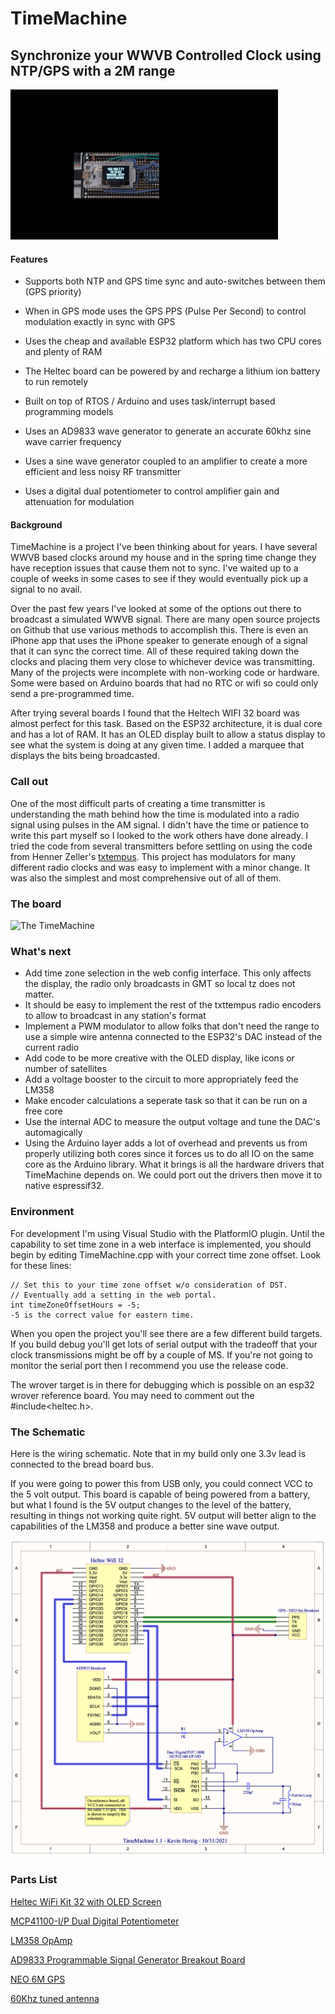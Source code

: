 
# TimeMachine

## Synchronize your WWVB Controlled Clock using NTP/GPS with a 2M range

  

![The TimeMachine](https://github.com/kevinherzig/TimeMachine/blob/master/img/TimeMachine.gif?raw=true)

#### Features

- Supports both NTP and GPS time sync and auto-switches between them (GPS priority)

- When in GPS mode uses the GPS PPS (Pulse Per Second) to control modulation exactly in sync with GPS

- Uses the cheap and available ESP32 platform which has two CPU cores and plenty of RAM

- The Heltec board can be powered by and recharge a lithium ion battery to run remotely

- Built on top of RTOS / Arduino and uses task/interrupt based programming models

- Uses an AD9833 wave generator to generate an accurate 60khz sine wave carrier frequency

- Uses a sine wave generator coupled to an amplifier to create a more efficient and less noisy RF transmitter

- Uses a digital dual potentiometer to control amplifier gain and attenuation for modulation

  

#### Background

  

TimeMachine is a project I've been thinking about for years. I have several WWVB based clocks around my house and in the spring time change they have reception issues that cause them not to sync. I've waited up to a couple of weeks in some cases to see if they would eventually pick up a signal to no avail.

Over the past few years I've looked at some of the options out there to broadcast a simulated WWVB signal. There are many open source projects on Github that use various methods to accomplish this. There is even an iPhone app that uses the iPhone speaker to generate enough of a signal that it can sync the correct time. All of these required taking down the clocks and placing them very close to whichever device was transmitting. Many of the projects were incomplete with non-working code or hardware. Some were based on Arduino boards that had no RTC or wifi so could only send a pre-programmed time.

After trying several boards I found that the Heltech WIFI 32 board was almost perfect for this task. Based on the ESP32 architecture, it is dual core and has a lot of RAM. It has an OLED display built to allow a status display to see what the system is doing at any given time.  I added a marquee that displays the bits being broadcasted.

  ### Call out
  One of the most difficult parts of creating a time transmitter is understanding the math behind how the time is modulated into a radio signal using pulses in the AM signal.  I didn't have the time or patience to write this part myself so I looked to the work others have done already.  I tried the code from several transmitters before settling on using the code from Henner Zeller's [txtempus](https://github.com/hzeller/txtempus).  This project has modulators for many different radio clocks and was easy to implement with a minor change.  It was also the simplest and most comprehensive out of all of them.  


### The board

![The TimeMachine](https://github.com/kevinherzig/TimeMachine/blob/master/img/TimeMachineBoard.jpg?raw=true)

  ### What's next
 - Add time zone selection in the web config interface.  This only affects the display, the radio only broadcasts in GMT so local tz does not matter.
 - It should be easy to implement the rest of the txttempus radio encoders to allow to broadcast in any station's format
 - Implement a PWM modulator to allow folks that don't need the range to use a simple wire antenna connected to the ESP32's DAC instead of the current radio
 - Add code to be more creative with the OLED display, like icons or number of satellites
 - Add a voltage booster to the circuit to more appropriately feed the LM358
 - Make encoder calculations a seperate task so that it can be run on a free core
 - Use the internal ADC to measure the output voltage and tune the DAC's automagically
 - Using the Arduino layer adds a lot of overhead and prevents us from properly utilizing both cores since it forces us to do all IO on the same core as the Arduino library.  What it brings is all the hardware drivers that TimeMachine depends on.  We could port out the drivers then move it to native espressif32.

### Environment

For development I'm using Visual Studio with the PlatformIO plugin. Until the capability to set time zone in a web interface is implemented, you should begin by editing TimeMachine.cpp with your correct time zone offset. Look for these lines:

    // Set this to your time zone offset w/o consideration of DST.
    // Eventually add a setting in the web portal.
    int timeZoneOffsetHours = -5;
    -5 is the correct value for eastern time.

When you open the project you'll see there are a few different build targets.  If you build debug you'll get lots of serial output with the tradeoff that your clock transmissions might be off by a couple of MS.  If you're not going to monitor the serial port then I recommend you use the release code.

The wrover target is in there for debugging which is possible on an esp32 wrover reference board.  You may need to comment out the #include<heltec.h>.

### The Schematic

Here is the wiring schematic. Note that in my build only one 3.3v lead is connected to the bread board bus.

If you were going to power this from USB only, you could connect VCC to the 5 volt output. This board is capable of being powered from a battery, but what I found is the 5V output changes to the level of the battery, resulting in things not working quite right. 5V output will better align to the capabilities of the LM358 and produce a better sine wave output.

  

![enter image description here](https://github.com/kevinherzig/TimeMachine/blob/master/img/TimeMachineSchematic.png?raw=true)

  

### Parts List

[Heltec WiFi Kit 32 with OLED Screen](https://www.amazon.com/HiLetgo-Display-Bluetooth-Internet-Development/dp/B07DKD79Y9/)

  

[MCP41100-I/P Dual Digital Potentiometer](https://www.digikey.com/en/products/detail/microchip-technology/MCP42100-I-P/362090)

  

[LM358 OpAmp](https://www.amazon.com/gp/product/B077BR9KT2/)

  

[AD9833 Programmable Signal Generator Breakout Board](https://www.amazon.com/gp/product/B08PZ5FR51)

  

[NEO 6M GPS ](https://www.amazon.com/gp/product/B07P8YMVNT/)

  

[60Khz tuned antenna](https://www.amazon.com/gp/product/B07PK7WJYR/)
